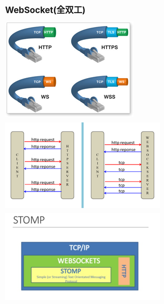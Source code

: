 # WebSocket(全双工)

![](image/image_yiOAYAvmeI.png)

![](image/image_6hr5drI4SL.png)

![](image/image_i3WUAQ2iB-.png)
